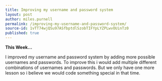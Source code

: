 ```yaml
---
title: Improving my username and password system
layout: post
author: miles.purnell
permalink: /improving-my-username-and-password-system/
source-id: 1vTT74wjQSu97ASfbptdlSzobTIFYpLYZPLwvOUinTz0
published: true
---
```

**This Week…**

I improved my username and password system  by adding more possible usernames and passwords. To improve this i would add multiple different combinations of usernames and passwords. But we only have one more lesson so i believe we would code something special in that time.

